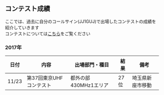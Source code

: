 ## コンテスト成績
ここでは、過去に自分のコールサイン\(JJ1GUJ\)で出場したコンテストの成績を紹介していきます  
コンテストについては[こちら](https://jj1guj.github.io/hamradio)をご覧ください  

### 2017年
|日付|内容|出場部門・種目|結果|備考|
|---|---|---|---|---|
|11/23|第37回東京UHFコンテスト|都外の部430MHz1エリア|27位|埼玉県新座市移動|
